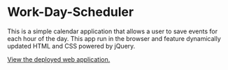 # Work-Day-Scheduler
This is a simple calendar application that allows a user to save events for each hour of the day. This app run in the browser and feature dynamically updated HTML and CSS powered by jQuery.

[View the deployed web application.](https://bryu0116.github.io/Work-Day-Scheduler/)